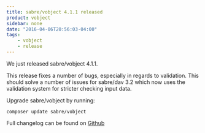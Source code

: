 ```yaml
---
title: sabre/vobject 4.1.1 released
product: vobject 
sidebar: none
date: "2016-04-06T20:56:03-04:00"
tags:
    - vobject 
    - release
---
```


We just released sabre/vobject 4.1.1.

This release fixes a number of bugs, especially in regards to validation. This
should solve a number of issues for sabre/dav 3.2 which now uses the validation
system for stricter checking input data.

Upgrade sabre/vobject by running:

    composer update sabre/vobject

Full changelog can be found on [Github][1]

[1]: https://github.com/sabre-io/vobject/blob/4.1.1/CHANGELOG.md
[2]: https://github.com/sabre-io/vobject/releases
